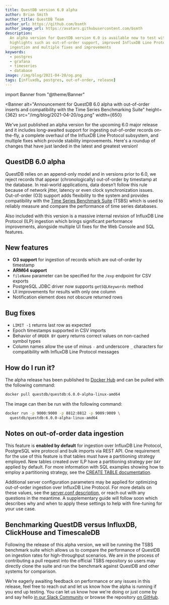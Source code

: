 ```yaml
---
title: QuestDB version 6.0 alpha
author: Brian Smith
author_title: QuestDB Team
author_url: https://github.com/bsmth
author_image_url: https://avatars.githubusercontent.com/bsmth
description:
  An alpha version for QuestDB version 6.0 is available now to test with
  highlights such as out-of-order support, improved InfluxDB Line Protocol
  ingestion and multiple fixes and improvements
keywords:
  - postgres
  - grafana
  - timeseries
  - database
image: /img/blog/2021-04-20/og.png
tags: [influxdb, postgres, out-of-order, release]
---
```


<!-- prettier-ignore-start -->

import Banner from "@theme/Banner"

<Banner
  alt="Announcement for QuestDB 6.0 alpha with out-of-order inserts and compatibility with the Time Series Benchmarking Suite"
  height={362}
  src="/img/blog/2021-04-20/og.png"
  width={650}
>
</Banner>

<!-- prettier-ignore-end -->

We've just published an alpha version for the upcoming 6.0 major release and it
includes long-awaited support for ingesting out-of-order records on-the-fly, a
complete overhaul of the InfluxDB Line Protocol subsystem, and multiple fixes
which provide stability improvements. Here's a roundup of changes that have just
landed in the latest and greatest version!

<!--truncate-->

## QuestDB 6.0 alpha

QuestDB relies on an append-only model and in versions prior to 6.0, we reject
records that appear (chronologically) out-of-order by timestamp at the database.
In real-world applications, data doesn’t follow this rule because of network
jitter, latency or even clock synchronization issues. Out-of-order (O3) support
adds flexibility to the system and provides compatibility with the
[Time Series Benchmark Suite](https://github.com/timescale/tsbs) (TSBS) which is
used to reliably measure and compare the performance of time series databases.

Also included with this version is a massive internal revision of InfluxDB Line
Protocol (ILP) ingestion which brings significant performance improvements,
alongside multiple UI fixes for the Web Console and SQL features.

## New features

- **O3 support** for ingestion of records which are out-of-order by timestamp
- **ARM64 support**
- `fileName` parameter can be specified for the `/exp` endpoint for CSV exports
- PostgreSQL JDBC driver now supports `getSQLKeywords` method
- UI improvements for results with only one column
- Notification element does not obscure returned rows

## Bug fixes

- `LIMIT -1` returns last row as expected
- Epoch timestamps supported in CSV imports
- Behavior of `ORDER BY` query returns correct values on non-cached symbol types
- Column names allow the use of minus `-` and underscore `_` characters for
  compatibility with InfluxDB Line Protocol messages

## How do I run it?

The alpha release has been published to
[Docker Hub](https://hub.docker.com/r/questdb/questdb/tags?page=1&ordering=last_updated)
and can be pulled with the following command:

```bash
docker pull questdb/questdb:6.0.0-alpha-linux-amd64
```

The image can then be run with the following command:

```bash
docker run -p 9000:9000 -p 8812:8812 -p 9009:9009 \
  questdb/questdb:6.0.0-alpha-linux-amd64
```

## Notes on out-of-order data ingestion

This feature is **enabled by default** for ingestion over InfluxDB Line
Protocol, PostgreSQL wire protocol and bulk imports via REST API. One
requirement for the use of this feature is that tables must have a partitioning
strategy employed. New tables created over ILP have a partitioning strategy per
`DAY` applied by default. For more information with SQL examples showing how to
employ a partitioning strategy, see the
[CREATE TABLE documentation](/docs/reference/sql/create-table/#create-table).

Additional server configuration parameters may be applied for optimizing
out-of-order ingestion over InfluxDB Line Protocol. For more details on these
values, see the
[server.conf description](https://github.com/questdb/questdb/blob/7d9c76f82a94d9c872b5cb7f30b6f18b95b3e8e4/core/src/main/resources/io/questdb/site/conf/server.conf#L341-L350),
or reach out with any questions in the meantime. A supplementary guide will
follow soon which describes why and when to apply these settings to help with
fine-tuning for your use case.

## Benchmarking QuestDB versus InfluxDB, ClickHouse and TimescaleDB

Following the release of this alpha version, we will be running the TSBS
benchmark suite which allows us to compare the performance of QuestDB on
ingestion rates for high-throughput scenarios. We are in the process of
contributing a pull request into the official TSBS repository so users may
directly clone the suite and run the benchmark against QuestDB and other systems
for comparison.

We’re eagerly awaiting feedback on performance or any issues in this release,
feel free to reach out and let us know how the alpha is running if you end up
testing. You can let us know how we're doing or just come by and say hello
[in our Slack Community]({@slackUrl@}) or browse the repository
[on GitHub]({@githubUrl@}).
